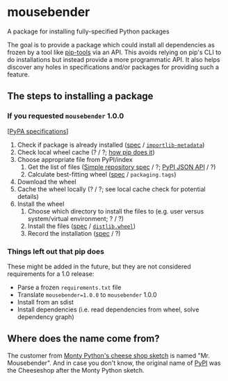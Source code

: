 # mousebender
A package for installing fully-specified Python packages

The goal is to provide a package which could install all dependencies as frozen by a tool like [pip-tools](https://pypi.org/project/pip-tools/) via an API. This avoids relying on pip's CLI to do installations but instead provide a more programmatic API. It also helps discover any holes in specifications and/or packages for providing such a feature. 

## The steps to installing a package

### If you requested `mousebender` 1.0.0

[[PyPA specifications](https://packaging.python.org/specifications/)]

1. Check if package is already installed ([spec](https://packaging.python.org/specifications/recording-installed-packages/) / [`importlib-metadata`](https://pypi.org/project/importlib-metadata/))
1. Check local wheel cache (? / ?; [how pip does it](https://pip.pypa.io/en/stable/reference/pip_install/#caching))
1. Choose appropriate file from PyPI/index
   1. Get the list of files ([Simple repository spec](https://packaging.python.org/specifications/simple-repository-api/) / ?; [PyPI JSON API](https://warehouse.pypa.io/api-reference/json/) / ?)
   1. Calculate best-fitting wheel ([spec](https://packaging.python.org/specifications/platform-compatibility-tags/) / `packaging.tags`)
1. Download the wheel
1. Cache the wheel locally (? / ?; see local cache check for potential details)
1. Install the wheel
   1. Choose which directory to install the files to (e.g. user versus system/virtual environment; ? / ?)
   1. Install the files ([spec](https://packaging.python.org/specifications/distribution-formats/) / [`distlib.wheel`](https://distlib.readthedocs.io/en/latest/tutorial.html#installing-from-wheels))
   1. Record the installation ([spec](https://packaging.python.org/specifications/recording-installed-packages/) / ?)

  
### Things left out that pip does

These might be added in the future, but they are not considered requirements for a 1.0 release:

* Parse a frozen `requirements.txt` file
* Translate `mousebender=1.0.0` to `mousebender` 1.0.0
* Install from an sdist
* Install dependencies (i.e. read dependencies from wheel, solve dependency graph)

## Where does the name come from?
The customer from [Monty Python's cheese shop sketch](https://en.wikipedia.org/wiki/Cheese_Shop_sketch) is named "Mr. Mousebender". And in case you don't know, the original name of [PyPI](https://pypi.org/) was the Cheeseshop after the Monty Python sketch.
